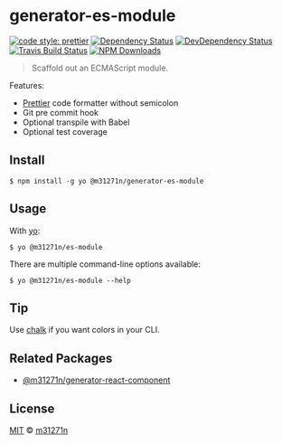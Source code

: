 # generator-es-module

[![code style: prettier](https://img.shields.io/badge/code_style-prettier-ff69b4.svg)](https://github.com/prettier/prettier)
[![Dependency Status](https://img.shields.io/david/m31271n/generator-es-module.svg)](#)
[![DevDependency Status](https://img.shields.io/david/m31271n/generator-es-module.svg)](#)
[![Travis Build Status](https://img.shields.io/travis/m31271n/generator-es-module/master.svg)](#)
[![NPM Downloads](https://img.shields.io/npm/dm/@m31271n/generator-es-module.svg)](#)

> Scaffold out an ECMAScript module.

Features:

- [Prettier](https://prettier.io/) code formatter without semicolon
- Git pre commit hook
- Optional transpile with Babel
- Optional test coverage

## Install

```
$ npm install -g yo @m31271n/generator-es-module
```

## Usage

With [yo](https://github.com/yeoman/yo):

```
$ yo @m31271n/es-module
```

There are multiple command-line options available:

```
$ yo @m31271n/es-module --help
```

## Tip

Use [chalk](https://github.com/sindresorhus/chalk) if you want colors in your CLI.

## Related Packages

- [@m31271n/generator-react-component](https://github.com/m31271n/generator-react-component)

## License

[MIT](https://stack.m31271n.com/licenses/MIT.txt) © [m31271n](https://stack.m31271n.com)
